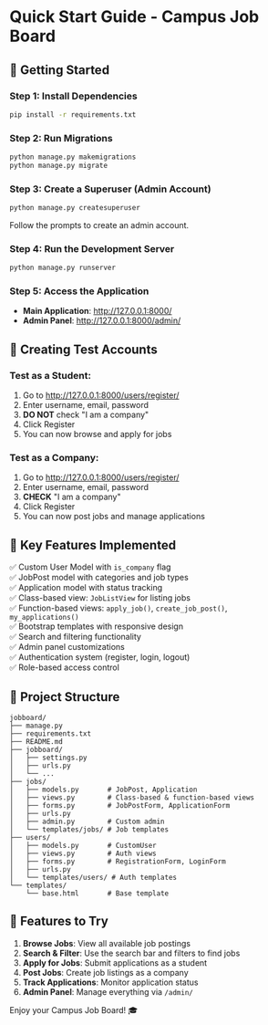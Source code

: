# Quick Start Guide - Campus Job Board

## 🚀 Getting Started

### Step 1: Install Dependencies
```bash
pip install -r requirements.txt
```

### Step 2: Run Migrations
```bash
python manage.py makemigrations
python manage.py migrate
```

### Step 3: Create a Superuser (Admin Account)
```bash
python manage.py createsuperuser
```
Follow the prompts to create an admin account.

### Step 4: Run the Development Server
```bash
python manage.py runserver
```

### Step 5: Access the Application
- **Main Application**: http://127.0.0.1:8000/
- **Admin Panel**: http://127.0.0.1:8000/admin/

## 📝 Creating Test Accounts

### Test as a Student:
1. Go to http://127.0.0.1:8000/users/register/
2. Enter username, email, password
3. **DO NOT** check "I am a company"
4. Click Register
5. You can now browse and apply for jobs

### Test as a Company:
1. Go to http://127.0.0.1:8000/users/register/
2. Enter username, email, password
3. **CHECK** "I am a company"
4. Click Register
5. You can now post jobs and manage applications

## 🎯 Key Features Implemented

✅ Custom User Model with `is_company` flag  
✅ JobPost model with categories and job types  
✅ Application model with status tracking  
✅ Class-based view: `JobListView` for listing jobs  
✅ Function-based views: `apply_job()`, `create_job_post()`, `my_applications()`  
✅ Bootstrap templates with responsive design  
✅ Search and filtering functionality  
✅ Admin panel customizations  
✅ Authentication system (register, login, logout)  
✅ Role-based access control  

## 📁 Project Structure

```
jobboard/
├── manage.py
├── requirements.txt
├── README.md
├── jobboard/
│   ├── settings.py
│   ├── urls.py
│   └── ...
├── jobs/
│   ├── models.py       # JobPost, Application
│   ├── views.py        # Class-based & function-based views
│   ├── forms.py        # JobPostForm, ApplicationForm
│   ├── urls.py
│   ├── admin.py        # Custom admin
│   └── templates/jobs/ # Job templates
├── users/
│   ├── models.py       # CustomUser
│   ├── views.py        # Auth views
│   ├── forms.py        # RegistrationForm, LoginForm
│   ├── urls.py
│   └── templates/users/ # Auth templates
└── templates/
    └── base.html       # Base template
```

## 🎨 Features to Try

1. **Browse Jobs**: View all available job postings
2. **Search & Filter**: Use the search bar and filters to find jobs
3. **Apply for Jobs**: Submit applications as a student
4. **Post Jobs**: Create job listings as a company
5. **Track Applications**: Monitor application status
6. **Admin Panel**: Manage everything via `/admin/`

Enjoy your Campus Job Board! 🎓

